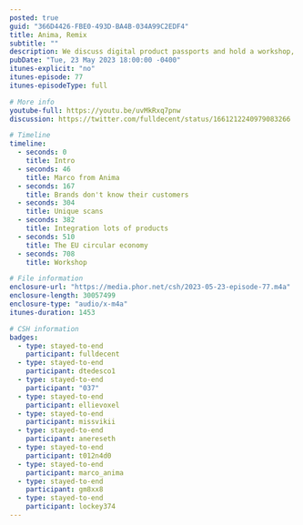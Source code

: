 ```yaml
---
posted: true
guid: "366D4426-FBE0-493D-BA4B-034A99C2EDF4"
title: Anima, Remix
subtitle: ""
description: We discuss digital product passports and hold a workshop, where participants write and launch their first smart contracts together. Thank you to @marco_ANIMA for introducing the Italian fashion phygitals startup @anima_protocol and the background on EU Digital Passport draft regulations. This is how the world is going to be accountable with carbon emissions. 
pubDate: "Tue, 23 May 2023 18:00:00 -0400"
itunes-explicit: "no"
itunes-episode: 77
itunes-episodeType: full

# More info
youtube-full: https://youtu.be/uvMkRxq7pnw
discussion: https://twitter.com/fulldecent/status/1661212240979083266

# Timeline
timeline:
  - seconds: 0
    title: Intro
  - seconds: 46
    title: Marco from Anima
  - seconds: 167
    title: Brands don't know their customers
  - seconds: 304
    title: Unique scans
  - seconds: 382
    title: Integration lots of products
  - seconds: 510
    title: The EU circular economy
  - seconds: 708
    title: Workshop

# File information
enclosure-url: "https://media.phor.net/csh/2023-05-23-episode-77.m4a"
enclosure-length: 30057499
enclosure-type: "audio/x-m4a"
itunes-duration: 1453

# CSH information
badges:
  - type: stayed-to-end
    participant: fulldecent
  - type: stayed-to-end
    participant: dtedesco1
  - type: stayed-to-end
    participant: "037"
  - type: stayed-to-end
    participant: ellievoxel
  - type: stayed-to-end
    participant: missvikii
  - type: stayed-to-end
    participant: anereseth
  - type: stayed-to-end
    participant: t012n4d0
  - type: stayed-to-end
    participant: marco_anima
  - type: stayed-to-end
    participant: gm8xx8
  - type: stayed-to-end
    participant: lockey374
---
```

